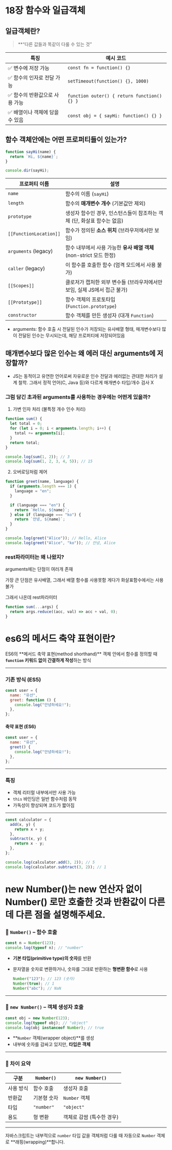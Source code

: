 <!-- @format -->

# 18장 함수와 일급객체

## 일급객체란?

> \*\*“다른 값들과 똑같이 다룰 수 있는 것”

| 특징                            | 예시 코드                                   |
| ------------------------------- | ------------------------------------------- |
| ✅ 변수에 저장 가능             | `const fn = function() {}`                  |
| ✅ 함수의 인자로 전달 가능      | `setTimeout(function() {}, 1000)`           |
| ✅ 함수의 반환값으로 사용 가능  | `function outer() { return function() {} }` |
| ✅ 배열이나 객체에 담을 수 있음 | `const obj = { sayHi: function() {} }`      |

## 함수 객체안에는 어떤 프로퍼티들이 있는가?

```js
function sayHi(name) {
  return `Hi, ${name}`;
}

console.dir(sayHi);
```

| 프로퍼티 이름          | 설명                                                                     |
| ---------------------- | ------------------------------------------------------------------------ |
| `name`                 | 함수의 이름 (`sayHi`)                                                    |
| `length`               | 함수의 **매개변수 개수** (기본값만 제외)                                 |
| `prototype`            | 생성자 함수인 경우, 인스턴스들이 참조하는 객체 (단, 화살표 함수는 없음)  |
| `[[FunctionLocation]]` | 함수가 정의된 **소스 위치** (브라우저에서만 보임)                        |
| `arguments` (legacy)   | 함수 내부에서 사용 가능한 **유사 배열 객체** (non-strict 모드 한정)      |
| `caller` (legacy)      | 이 함수를 호출한 함수 (엄격 모드에서 사용 불가)                          |
| `[[Scopes]]`           | 클로저가 캡처한 외부 변수들 (브라우저에서만 보임, 실제 JS에서 접근 불가) |
| `[[Prototype]]`        | 함수 객체의 프로토타입 (`Function.prototype`)                            |
| `constructor`          | 함수 객체를 만든 생성자 (대개 `Function`)                                |

- arguments: 함수 호출 시 전달된 인수가 저장되는 유사배열 형태, 매개변수보다 많이 전달된 인수는 무시되는데, 해당 프로퍼티에 저장되어있음

## 매개변수보다 많은 인수는 왜 에러 대신 arguments에 저장할까?

- JS는 동적이고 유연한 언어로써 자유로운 인수 전달과 에러없는 관대한 처리가 설계 철학. 그래서 정적 언어(C, Java 등)와 다르게 매개변수 타입/개수 검사 X

### 그럼 담긴 초과된 arguments를 사용하는 경우에는 어떤게 있을까?

1. 가변 인자 처리 (불특정 개수 인수 처리)

```js
function sum() {
  let total = 0;
  for (let i = 0; i < arguments.length; i++) {
    total += arguments[i];
  }
  return total;
}

console.log(sum(1, 2)); // 3
console.log(sum(1, 2, 3, 4, 5)); // 15
```

2. 오버로딩처럼 제어

```js
function greet(name, language) {
  if (arguments.length === 1) {
    language = "en";
  }

  if (language === "en") {
    return `Hello, ${name}`;
  } else if (language === "ko") {
    return `안녕, ${name}`;
  }
}

console.log(greet("Alice")); // Hello, Alice
console.log(greet("Alice", "ko")); // 안녕, Alice
```

### rest파라미터는 왜 나왔지?

arguments에는 단점이 여러개 존재

가장 큰 단점은 유사배열, 그래서 배열 함수를 사용못함
게다가 화살표함수에서는 사용 불가

그래서 나온데 rest파라미터

```js
function sum(...args) {
  return args.reduce((acc, val) => acc + val, 0);
}
```

# es6의 메서드 축약 표현이란?

ES6의 \*\*메서드 축약 표현(method shorthand)\*\*
객체 안에서 함수를 정의할 때 **`function` 키워드 없이 간결하게 작성**하는 방식

---

### 기존 방식 (ES5)

```js
const user = {
  name: "유선",
  greet: function () {
    console.log("안녕하세요!");
  },
};
```

#### 축약 표현 (ES6)

```js
const user = {
  name: "유선",
  greet() {
    console.log("안녕하세요!");
  },
};
```

---

### 특징

- 객체 리터럴 내부에서만 사용 가능
- `this` 바인딩은 일반 함수처럼 동작
- 가독성이 향상되며 코드가 짧아짐

---

```js
const calculator = {
  add(x, y) {
    return x + y;
  },
  subtract(x, y) {
    return x - y;
  },
};

console.log(calculator.add(3, 2)); // 5
console.log(calculator.subtract(3, 2)); // 1
```

# new Number()는 new 연산자 없이 Number() 로만 호출한 것과 반환값이 다른데 다른 점을 설명해주세요.

### 🔹 `Number()` – **함수 호출**

```js
const n = Number(123);
console.log(typeof n); // "number"
```

- **기본 타입(primitive type)의 숫자**를 반환
- 문자열을 숫자로 변환하거나, 숫자를 그대로 반환하는 **형변환 함수**로 사용

  ```js
  Number("123"); // 123 (숫자)
  Number(true); // 1
  Number("abc"); // NaN
  ```

---

### 🔹 `new Number()` – **객체 생성자 호출**

```js
const obj = new Number(123);
console.log(typeof obj); // "object"
console.log(obj instanceof Number); // true
```

- \*\*`Number` 객체(wrapper object)\*\*를 생성
- 내부에 숫자를 감싸고 있지만, **타입은 객체**

---

### 🎯 차이 요약

| 구분      | `Number()`  | `new Number()`            |
| --------- | ----------- | ------------------------- |
| 사용 방식 | 함수 호출   | 생성자 호출               |
| 반환값    | 기본형 숫자 | `Number` 객체             |
| 타입      | `"number"`  | `"object"`                |
| 용도      | 형 변환     | 객체로 감쌈 (특수한 경우) |

---

자바스크립트는 내부적으로 `number` 타입 값을 객체처럼 다룰 때 자동으로 `Number` 객체로 \*\*래핑(wrapping)\*\*합니다.
